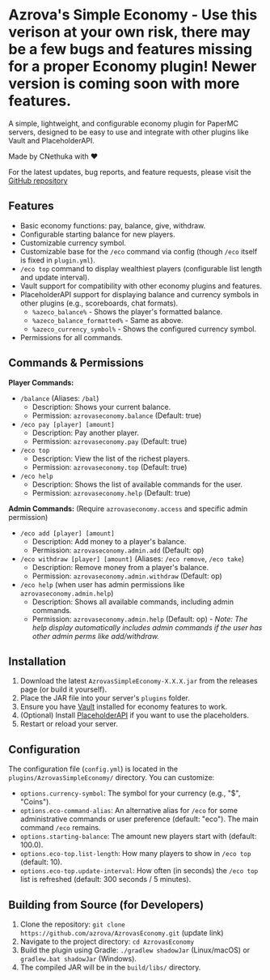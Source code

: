 # Azrova's Simple Economy - Use this verison at your own risk, there may be a few bugs and features missing for a proper Economy plugin! Newer version is coming soon with more features.

A simple, lightweight, and configurable economy plugin for PaperMC servers, designed to be easy to use and integrate with other plugins like Vault and PlaceholderAPI.

Made by CNethuka with ❤️

For the latest updates, bug reports, and feature requests, please visit the [GitHub repository](https://github.com/azrova/AzrovasEconomy)

## Features

*   Basic economy functions: pay, balance, give, withdraw.
*   Configurable starting balance for new players.
*   Customizable currency symbol.
*   Customizable base for the `/eco` command via config (though `/eco` itself is fixed in `plugin.yml`).
*   `/eco top` command to display wealthiest players (configurable list length and update interval).
*   Vault support for compatibility with other economy plugins and features.
*   PlaceholderAPI support for displaying balance and currency symbols in other plugins (e.g., scoreboards, chat formats).
    *   `%azeco_balance%` - Shows the player's formatted balance.
    *   `%azeco_balance_formatted%` - Same as above.
    *   `%azeco_currency_symbol%` - Shows the configured currency symbol.
*   Permissions for all commands.

## Commands & Permissions

**Player Commands:**

*   `/balance` (Aliases: `/bal`)
    *   Description: Shows your current balance.
    *   Permission: `azrovaseconomy.balance` (Default: true)
*   `/eco pay [player] [amount]`
    *   Description: Pay another player.
    *   Permission: `azrovaseconomy.pay` (Default: true)
*   `/eco top`
    *   Description: View the list of the richest players.
    *   Permission: `azrovaseconomy.top` (Default: true)
*   `/eco help`
    *   Description: Shows the list of available commands for the user.
    *   Permission: `azrovaseconomy.help` (Default: true)

**Admin Commands:** (Require `azrovaseconomy.access` and specific admin permission)

*   `/eco add [player] [amount]`
    *   Description: Add money to a player's balance.
    *   Permission: `azrovaseconomy.admin.add` (Default: op)
*   `/eco withdraw [player] [amount]` (Aliases: `/eco remove`, `/eco take`)
    *   Description: Remove money from a player's balance.
    *   Permission: `azrovaseconomy.admin.withdraw` (Default: op)
*   `/eco help` (when user has admin permissions like `azrovaseconomy.admin.help`)
    *   Description: Shows all available commands, including admin commands.
    *   Permission: `azrovaseconomy.admin.help` (Default: op) - *Note: The help display automatically includes admin commands if the user has other admin perms like add/withdraw.*

## Installation

1.  Download the latest `AzrovasSimpleEconomy-X.X.X.jar` from the releases page (or build it yourself).
2.  Place the JAR file into your server's `plugins` folder.
3.  Ensure you have [Vault](https://www.spigotmc.org/resources/vault.34315/) installed for economy features to work.
4.  (Optional) Install [PlaceholderAPI](https://www.spigotmc.org/resources/placeholderapi.6245/) if you want to use the placeholders.
5.  Restart or reload your server.

## Configuration

The configuration file (`config.yml`) is located in the `plugins/AzrovasSimpleEconomy/` directory. You can customize:

*   `options.currency-symbol`: The symbol for your currency (e.g., "$", "Coins").
*   `options.eco-command-alias`: An alternative alias for `/eco` for some administrative commands or user preference (default: "eco"). The main command `/eco` remains.
*   `options.starting-balance`: The amount new players start with (default: 100.0).
*   `options.eco-top.list-length`: How many players to show in `/eco top` (default: 10).
*   `options.eco-top.update-interval`: How often (in seconds) the `/eco top` list is refreshed (default: 300 seconds / 5 minutes).

## Building from Source (for Developers)

1.  Clone the repository: `git clone https://github.com/azrova/AzrovasEconomy.git` (update link)
2.  Navigate to the project directory: `cd AzrovasEconomy`
3.  Build the plugin using Gradle: `./gradlew shadowJar` (Linux/macOS) or `gradlew.bat shadowJar` (Windows).
4.  The compiled JAR will be in the `build/libs/` directory.
